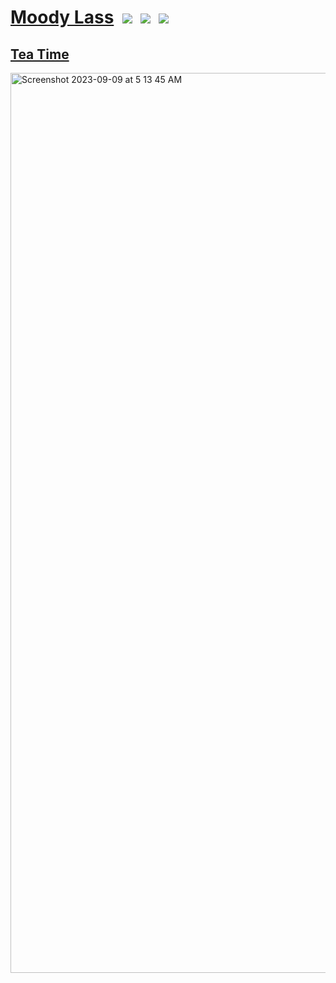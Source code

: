 # <a href="moodylass.com">Moody Lass</a>&nbsp;&nbsp;<img src="https://img.shields.io/website-up-down-green-red/http/monip.org.svg"></img>&nbsp;&nbsp;<img src="https://img.shields.io/badge/Cloudflare-F38020?style=for-the-badge&logo=Cloudflare&logoColor=white"></img>&nbsp;&nbsp;<img src="https://img.shields.io/badge/PayPal-00457C?style=for-the-badge&logo=paypal&logoColor=white"></img>
## <a href="mailto:moodylass@moodylass.com">Tea Time</a>
<img width="1440" alt="Screenshot 2023-09-09 at 5 13 45 AM" src="https://github.com/MoodyLass/Teacup/assets/119916323/2ae13750-a430-467a-b2df-5c9945ae60f8">
